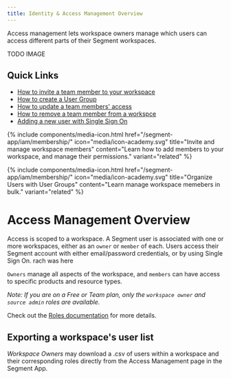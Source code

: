 ```yaml
---
title: Identity & Access Management Overview
---
```

Access management lets workspace owners manage which users can access different parts of their Segment workspaces.

TODO IMAGE

## Quick Links
  - [How to invite a team member to your workspace](/segment-app/iam/membership/)
  - [How to create a User Group](/segment-app/iam/membership/)
  - [How to update a team members' access](/segment-app/iam/membership)
  - [How to remove a team member from a workspce](/segment-app/iam/membership)
  - [Adding a new user with Single Sign On](/segment-app/iam/membership)

{% include components/media-icon.html href="/segment-app/iam/membership/" icon="media/icon-academy.svg" title="Invite and manage workspace members" content="Learn how to add members to your workspace, and manage their permissions." variant="related" %}

{% include components/media-icon.html href="/segment-app/iam/membership/" icon="media/icon-academy.svg" title="Organize Users with User Groups" content="Learn manage workspace memebers in bulk." variant="related" %}

# Access Management Overview

Access is scoped to a workspace. A Segment user is associated with one or more workspaces, either as an `owner` or `member` of each.
Users access their Segment account with either email/password credentials, or by using Single Sign On. rach was here

`Owners` manage all aspects of the workspace, and `members` can have access to specific products and resource types.

_Note: If you are on a Free or Team plan, only the `workspace owner` and `source admin` roles are available._

Check out the [Roles documentation](/docs/segment-app/iam/roles/) for more details.


## Exporting a workspace's user list
*Workspace Owners* may download a .csv of users within a workspace and their corresponding roles directly from the Access Management page in the Segment App.
